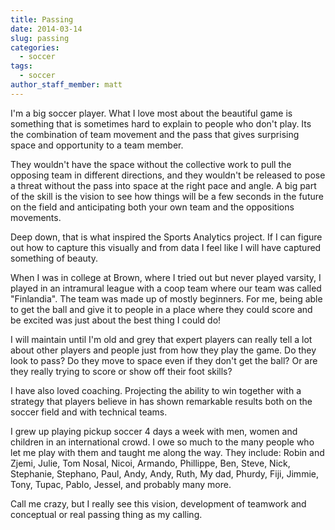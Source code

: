 ```yaml
---
title: Passing
date: 2014-03-14
slug: passing
categories:
  - soccer
tags:
  - soccer
author_staff_member: matt
---
```


I'm a big soccer player. What I love most about the beautiful game is something that is sometimes hard to explain to people who don't play. Its the combination of team movement and the pass that gives surprising space and opportunity to a team member.

They wouldn't have the space without the collective work to pull the opposing team in different directions, and they wouldn't be released to pose a threat without the pass into space at the right pace and angle. A big part of the skill is the vision to see how things will be a few seconds in the future on the field and anticipating both your own team and the oppositions movements.

Deep down, that is what inspired the Sports Analytics project. If I can figure out how to capture this visually and from data I feel like I will have captured something of beauty.

When I was in college at Brown, where I tried out but never played varsity, I played in an intramural league with a coop team where our team was called "Finlandia". The team was made up of mostly beginners. For me, being able to get the ball and give it to people in a place where they could score and be excited was just about the best thing I could do!

I will maintain until I'm old and grey that expert players can really tell a lot about other players and people just from how they play the game. Do they look to pass? Do they move to space even if they don't get the ball? Or are they really trying to score or show off their foot skills?

I have also loved coaching. Projecting the ability to win together with a strategy that players believe in has shown remarkable results both on the soccer field and with technical teams.

I grew up playing pickup soccer 4 days a week with men, women and children in an international crowd. I owe so much to the many people who let me play with them and taught me along the way. They include: Robin and Zjemi, Julie, Tom Nosal, Nicoi, Armando, Phillippe, Ben, Steve, Nick, Stephanie, Stephano, Paul, Andy, Andy, Ruth, My dad, Phurdy, Fiji, Jimmie, Tony, Tupac, Pablo, Jessel, and probably many more.

Call me crazy, but I really see this vision, development of teamwork and conceptual or real passing thing as my calling.